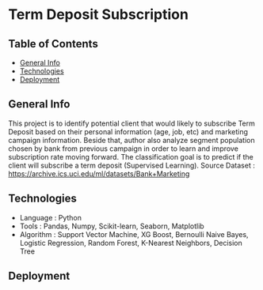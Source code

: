 # Term Deposit Subscription

## Table of Contents
* [General Info](#general-info)
* [Technologies](#technologies)
* [Deployment](#deployment)

## General Info
This project is to identify potential client that would likely to subscribe Term Deposit based on their personal information (age, job, etc) and marketing campaign information.
Beside that, author also analyze segment population chosen by bank from previous campaign in order to learn and improve subscription rate moving forward. 
The classification goal is to predict if the client will subscribe a term deposit (Supervised Learning).
Source Dataset : https://archive.ics.uci.edu/ml/datasets/Bank+Marketing  

## Technologies
* Language : Python
* Tools : Pandas, Numpy, Scikit-learn, Seaborn, Matplotlib
* Algorithm : Support Vector Machine, XG Boost, Bernoulli Naive Bayes, Logistic Regression, Random Forest, K-Nearest Neighbors, Decision Tree

## Deployment
